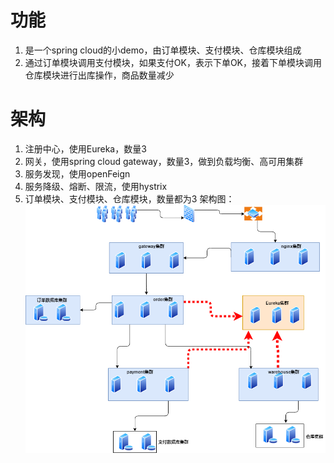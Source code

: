 # 功能
1. 是一个spring cloud的小demo，由订单模块、支付模块、仓库模块组成
2. 通过订单模块调用支付模块，如果支付OK，表示下单OK，接着下单模块调用仓库模块进行出库操作，商品数量减少

# 架构
1. 注册中心，使用Eureka，数量3
2. 网关，使用spring cloud gateway，数量3，做到负载均衡、高可用集群
3. 服务发现，使用openFeign
4. 服务降级、熔断、限流，使用hystrix
6. 订单模块、支付模块、仓库模块，数量都为3
架构图： 
![](spring-cloud-order-payment-warehouse.png)